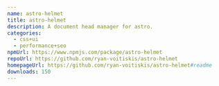 ```yaml
---
name: astro-helmet
title: astro-helmet
description: A document head manager for astro.
categories:
  - css+ui
  - performance+seo
npmUrl: https://www.npmjs.com/package/astro-helmet
repoUrl: https://github.com/ryan-voitiskis/astro-helmet
homepageUrl: https://github.com/ryan-voitiskis/astro-helmet#readme
downloads: 150
---
```

